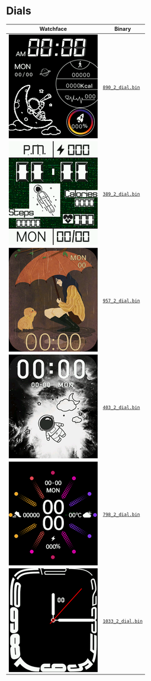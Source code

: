 # Dials 

 | Watchface | Binary |  
 | -- | -- |  
 | ![watchface](890_2_dial.png?raw=true "watchface") | [`890_2_dial.bin`](890_2_dial.bin) |  
 | ![watchface](389_2_dial.png?raw=true "watchface") | [`389_2_dial.bin`](https://github.com/fbiego/watch-face-wearfit/raw/main/dials/others/389_2_dial.bin) |  
 | ![watchface](957_2_dial.png?raw=true "watchface") | [`957_2_dial.bin`](raw/main/dials/others/957_2_dial.bin) |  
 | ![watchface](403_2_dial.png?raw=true "watchface") | [`403_2_dial.bin`](raw/main/dials/others/403_2_dial.bin) |  
 | ![watchface](798_2_dial.png?raw=true "watchface") | [`798_2_dial.bin`](raw/main/dials/others/798_2_dial.bin) |  
 | ![watchface](1033_2_dial.png?raw=true "watchface") | [`1033_2_dial.bin`](raw/main/dials/others/1033_2_dial.bin) |  
